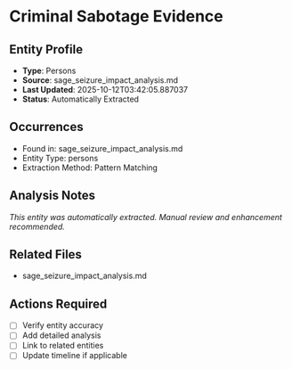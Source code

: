# Criminal Sabotage Evidence

## Entity Profile
- **Type**: Persons
- **Source**: sage_seizure_impact_analysis.md
- **Last Updated**: 2025-10-12T03:42:05.887037
- **Status**: Automatically Extracted

## Occurrences
- Found in: sage_seizure_impact_analysis.md
- Entity Type: persons
- Extraction Method: Pattern Matching

## Analysis Notes
*This entity was automatically extracted. Manual review and enhancement recommended.*

## Related Files
- sage_seizure_impact_analysis.md

## Actions Required
- [ ] Verify entity accuracy
- [ ] Add detailed analysis
- [ ] Link to related entities
- [ ] Update timeline if applicable

